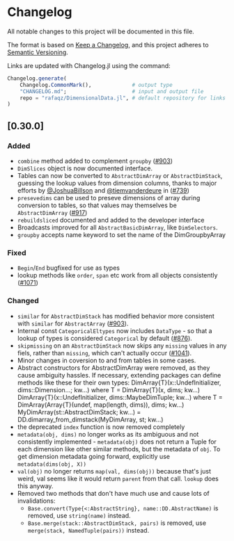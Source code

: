 # Changelog

All notable changes to this project will be documented in this file.

The format is based on [Keep a Changelog](https://keepachangelog.com/en/1.1.0/),
and this project adheres to [Semantic Versioning](https://semver.org/spec/v2.0.0.html).

Links are updated with Changelog.jl using the command:

```julia
Changelog.generate(
    Changelog.CommonMark(),             # output type
    "CHANGELOG.md";                     # input and output file
    repo = "rafaqz/DimensionalData.jl", # default repository for links
)
```

## [0.30.0]

### Added

- `combine` method added to complement `groupby` ([#903])
- `DimSlices` object is now documented interface.
- Tables can now be converted to `AbstractDimArray` or `AbstractDimStack`,
  guessing the lookup values from dimension columns, thanks to major efforts by [@JoshuaBillson] and [@tiemvanderdeure] in ([#739])
- `presevedims` can be used to preseve dimensions of array during conversion to
  tables, so that values may themselves be `AbstractDimArray` ([#917])
- `rebuildsliced` documented and added to the developer interface 
- Broadcasts improved for all `AbstractBasicDimArray`, like `DimSelectors`.
- `groupby` accepts name keyword to set the name of the DimGroupbyArray


### Fixed

- `Begin`/`End` bugfixed for use as types
- lookup methods like `order`, `span` etc work from all objects consistently
  ([#1071])

### Changed

- `similar` for `AbstractDimStack` has modified behavior more consistent with
  `similar` for `AbstractArray` ([#903]).
- Internal const `CategoricalEltypes` now includes `DataType` - so that a
  lookup of types is considered `Categorical` by default ([#876]).
- `skipmissing` on an `AbstractDimStack` now skips any `missing` values in any fiels, rather than `missing`, which can't
  actually occur ([#1041]).
- Minor changes in coversion to and from tables in some cases.
- Abstract constructors for AbstractDimArray were removed, as they cause ambiguity hassles. 
  If necessary, extending packages can define methods like these for their own types:
    DimArray{T}(x::UndefInitializer, dims::Dimension...; kw...) where T = DimArray{T}(x, dims; kw...)
    DimArray{T}(x::UndefInitializer, dims::MaybeDimTuple; kw...) where T = DimArray(Array{T}(undef, map(length, dims)), dims; kw...)
    MyDimArray(st::AbstractDimStack; kw...) = DD.dimarray_from_dimstack(MyDimArray, st; kw...) 
- the deprecated `index` function is now removed completely
- `metadata(obj, dims)` no longer works as its ambiguous and not consistently
  implemented - `metadata(obj)` does not return a Tuple for each dimension 
  like other similar methods, but the metadata of `obj`. To get dimension 
  metadata going forward, explicitly use `metadata(dims(obj, X))`
- `val(obj)` no longer returns `map(val, dims(obj))` because that's just weird,
  val seems like it would return `parent` from that call. `lookup` does this anyway.
- Removed two methods that don't have much use and cause lots of invalidations:
  - `Base.convert(Type{<:AbstractString}, name::DD.AbstractName)` is removed, use `string(name)` instead.
  - `Base.merge(stack::AbstractDimStack, pairs)` is removed, use `merge(stack, NamedTuple(pairs))` instead.


<!-- Links generated by Changelog.jl -->

[#739]: https://github.com/rafaqz/DimensionalData.jl/issues/739
[#876]: https://github.com/rafaqz/DimensionalData.jl/issues/876
[#903]: https://github.com/rafaqz/DimensionalData.jl/issues/903
[#917]: https://github.com/rafaqz/DimensionalData.jl/issues/917
[#1041]: https://github.com/rafaqz/DimensionalData.jl/issues/1041
[#1071]: https://github.com/rafaqz/DimensionalData.jl/issues/1071
[@JoshuaBillson]: https://github.com/JoshuaBillson
[@tiemvanderdeure]: https://github.com/tiemvanderdeure
